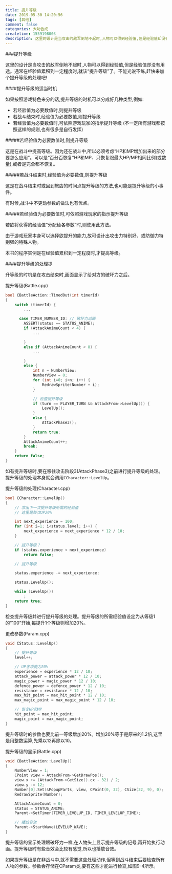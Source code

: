 ```yaml
---
title: 提升等级
date: 2019-05-30 14:20:56
tags: [其他]
comment: false
categories: 大功告成
createtime: 1559198003
description: 这里的设计是当攻击的敌军倒地不起时,人物可以得到经验值,但是经验值却没有用途。通常在经验值累积到一定程度时,就该“提升等级”了。不能光说不练,赶快来加个提升等级的处理吧!
---
```

###提升等级

这里的设计是当攻击的敌军倒地不起时,人物可以得到经验值,但是经验值却没有用途。通常在经验值累积到一定程度时,就该“提升等级”了。不能光说不练,赶快来加个提升等级的处理吧!

####提升等级的适当时机

如果按照游戏特色来分的话,提升等级的时机可以分成好几种类型,例如:

* 若经验值为必要数值时,则提升等级
* 若战斗结束时,经验值为必要数值,则提升等级
* 若经验值为必要数值时,可依照游戏玩家的指示提升等级
(不一定所有游戏都按照这样的规则,也有很多是自行发挥)

#####若经验值为必要数值时,则提升等级

这是在战斗中提高等级。因为还在战斗中,所以必须考虑“HP和MP增加出来的部分要怎么应用”。可以是“百分百恢复”HP和MP、只恢复跟最大HP/MP相同比例(或数量),或者是完全都不恢复。

#####若战斗结束时,经验值为必要数值,则提升等级

这是在战斗结束时或回到旅店的时间点提升等级的方法,也可能是提升等级的小事件。

有时候,战斗中不更动参数的做法也有优点。

#####若经验值为必要数值时,可依照游戏玩家的指示提升等级

若欲将获得的经验值“分配给各参数”时,则使用此方法。

由于游戏玩家本身可以选择欲提升的能力,故可设计出攻击力特别好、或防御力特别强的特殊人物。

本书的程序实例是在经验值累积到一定程度时,才提高等级。

####提升等级的处理提

升等级的时机是在攻击结束时,画面显示了给对方的破坏力之后。

提升等级(Battle.cpp)

```C++
bool CBattleAction::TimedOut(int timerId)
{
	switch (timerId) {
		...

	  case TIMER_NUMBER_ID:	// 破坏力动画
		ASSERT(status == STATUS_ANIME);
		if (AttackAnimeCount < 4) {
			...

		}
		else if (AttackAnimeCount < 8) {
			...

		}
		else {
			int n = NumberView;
			NumberView = 0;
			for (int i=0; i<n; i++) {
				RedrawSprite(Number + i);
			}

			// 检查提升等级
			if (turn == PLAYER_TURN && AttackFrom->LevelUp()) {
				LevelUp();
			}
			else {
				AttackPhase3();
			}
			return true;
		}
		AttackAnimeCount++;
		break;
	}
	return false;
}
```

如有提升等级时,要在移往攻击阶段3(AttackPhase3)之前进行提升等级的处理。提升等级的处理本身就会调用`CCharacter::LevelUp`。

提升等级的处理(Character.cpp)

```C++
bool CCharacter::LevelUp()
{
	// 求出下一次提升等级所需的经验值
	// 这里是每次UP20%

	int next_experience = 100;
	for (int i=1; i<status.level; i++) {
		next_experience = next_experience * 12 / 10;
	}

	// 提升等级？
	if (status.experience < next_experience)
		return false;

	// 提升等级

	status.experience -= next_experience;

	status.LevelUp();

	while (LevelUp())
		;
	return true;
}
```

检查提升等级并进行提升等级的处理。提升等级的所需经验值设定为从等级1的“100”开始,每提升1个等级则增加20%。

更改参数(Param.cpp)

```C++
void CStatus::LevelUp()
{
	// 提升等级
	level++;

	// UP各项能力20%
	experience = experience * 12 / 10;
	attack_power = attack_power * 12 / 10;
	magic_power = magic_power * 12 / 10;
	defence_power = defence_power * 12 / 10;
	resistance = resistance * 12 / 10;
	max_hit_point = max_hit_point * 12 / 10;
	max_magic_point = max_magic_point * 12 / 10;

	// 恢复HP和MP
	hit_point = max_hit_point;
	magic_point = max_magic_point;
}
```

提升等级时的参数也要比前一等级增加20%。增加20%等于是原来的1.2倍,这里是用整数运算,先乘以12再除以10。

提升等级的显示(Battle.cpp)

```C++
void CBattleAction::LevelUp()
{
	NumberView = 1;
	CPoint view = AttackFrom->GetDrawPos();
	view.x += (AttackFrom->GetSize().cx - 32) / 2;
	view.y -= 12;
	Number[0].Set(&PopupParts, view, CPoint(0, 32), CSize(32, 9), 0);
	RedrawSprite(Number);

	AttackAnimeCount = 0;
	status = STATUS_ANIME;
	Parent->SetTimer(TIMER_LEVELUP_ID, TIMER_LEVELUP_TIME);

	// 播放音效
	Parent->StartWave(LEVELUP_WAVE);
}
```

提升等级的显示处理跟破坏力一样,在人物头上显示提升等级的记号,再开始执行动画。提升等级时有些音效会比较有感觉,所以也播放音效。

如果提升等级是在非战斗中,就不需要这些处理动作,但等到战斗结束后要检查所有人物的参数。参数会存储在CParam类,要有这些才能进行检查,如图9-4所示。
